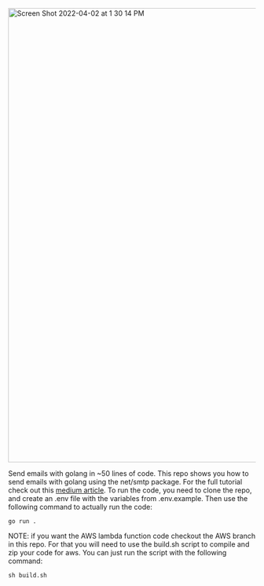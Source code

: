 <img width="924" alt="Screen Shot 2022-04-02 at 1 30 14 PM" src="https://user-images.githubusercontent.com/38474161/161398359-84d660f1-2424-4b5d-bc20-e604dd7571b3.png">

Send emails with golang in ~50 lines of code. This repo shows you how to send emails with golang using the net/smtp package. For the full tutorial check out this [medium article](https://medium.com/@toshvelaga/sending-emails-with-golang-and-aws-lambda-functions-ff93329dac43). To run the code, you need to clone the repo, and create an .env file with the variables from .env.example. Then use the following command to actually run the code:

```
go run .
```

NOTE: if you want the AWS lambda function code checkout the AWS branch in this repo. For that you will need to use the build.sh script to compile and zip your code for aws. You can just run the script with the following command:

```
sh build.sh
```
